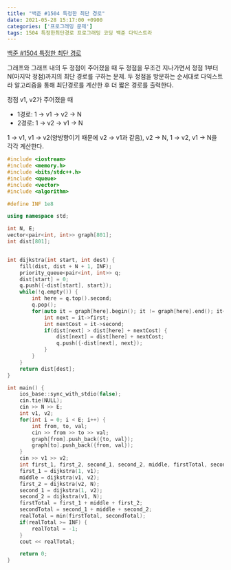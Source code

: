 ```yaml
---
title: "백준 #1504 특정한 최단 경로"
date: 2021-05-28 15:17:00 +0900
categories: ['프로그래밍 문제']
tags: 1504 특정한최단경로 프로그래밍 코딩 백준 다익스트라
---
```

[백준 #1504 특정한 최단 경로](https://www.acmicpc.net/problem/1504)

그래프와 그래프 내의 두 정점이 주어졌을 때 두 정점을 무조건 지나가면서 정점 1부터 N(마지막 정점)까지의 최단 경로를 구하는 문제. 두 정점을 방문하는 순서대로 다익스트라 알고리즘을 통해 최단경로를 계산한 후 더 짧은 경로를 출력한다.

정점 v1, v2가 주어졌을 때

* 1경로: 1 → v1 → v2 → N
* 2경로: 1 → v2 → v1 → N

1 → v1, v1 → v2(양방향이기 때문에 v2 → v1과 같음), v2 → N, 1 → v2, v1 → N을 각각 계산한다.

```c++
#include <iostream>
#include <memory.h>
#include <bits/stdc++.h>
#include <queue>
#include <vector>
#include <algorithm>

#define INF 1e8

using namespace std;

int N, E;
vector<pair<int, int>> graph[801];
int dist[801];


int dijkstra(int start, int dest) {
    fill(dist, dist + N + 1, INF);
    priority_queue<pair<int, int>> q;
    dist[start] = 0;
    q.push({-dist[start], start});
    while(!q.empty()) {
        int here = q.top().second;
        q.pop();
        for(auto it = graph[here].begin(); it != graph[here].end(); it++) {
            int next = it->first;
            int nextCost = it->second;
            if(dist[next] > dist[here] + nextCost) {
                dist[next] = dist[here] + nextCost;
                q.push({-dist[next], next});
            }
        }
    }
    return dist[dest];
}

int main() {
    ios_base::sync_with_stdio(false);
    cin.tie(NULL);
    cin >> N >> E;
    int v1, v2;
    for(int i = 0; i < E; i++) {
        int from, to, val;
        cin >> from >> to >> val;
        graph[from].push_back({to, val});
        graph[to].push_back({from, val});
    }
    cin >> v1 >> v2;
    int first_1, first_2, second_1, second_2, middle, firstTotal, secondTotal, realTotal;
    first_1 = dijkstra(1, v1);
    middle = dijkstra(v1, v2);
    first_2 = dijkstra(v2, N);
    second_1 = dijkstra(1, v2);
    second_2 = dijkstra(v1, N);
    firstTotal = first_1 + middle + first_2;
    secondTotal = second_1 + middle + second_2;
    realTotal = min(firstTotal, secondTotal);
    if(realTotal >= INF) {
        realTotal = -1;
    }
    cout << realTotal;

    return 0;
}
```